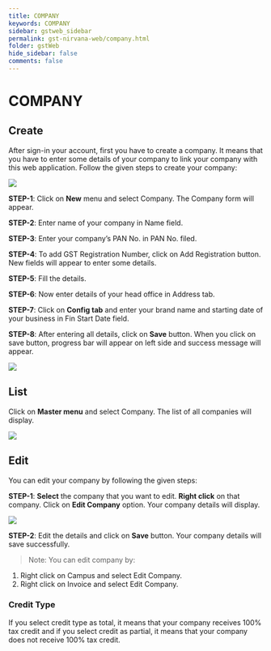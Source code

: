 ```yaml
---
title: COMPANY
keywords: COMPANY
sidebar: gstweb_sidebar
permalink: gst-nirvana-web/company.html
folder: gstWeb
hide_sidebar: false
comments: false
---
```


# COMPANY

## Create

After sign-in your account, first you have to create a company. It means that you have to enter some details of your company to link your company with this web application. Follow the given steps to create your company:

![](/images/company-create.png)

**STEP-1**: Click on **New** menu and select Company. The Company form will appear.

**STEP-2**: Enter name of your company in Name field.

**STEP-3**: Enter your company’s PAN No. in PAN No. filed.

**STEP-4**: To add GST Registration Number, click on Add Registration button. New fields will appear to enter some details.

**STEP-5**: Fill the details.

**STEP-6**: Now enter details of your head office in Address tab.

**STEP-7**: Click on **Config tab** and enter your brand name and starting date of your business in Fin Start Date field.

**STEP-8**: After entering all details, click on **Save** button. When you click on save button, progress bar will appear on left side and success message will appear.

![](/images/company-detail.png)


## List

Click on **Master menu** and select Company. The list of all companies will display.

![](/images/company-list.png)

## Edit

You can edit your company by following the given steps:

**STEP-1**: **Select** the company that you want to edit. **Right click** on that company. Click on **Edit Company** option. Your company details will display.

![](/images/company-edit.png)

**STEP-2**: Edit the details and click on **Save** button.
Your company details will save successfully.
> Note: You can edit company by:
1. Right click on Campus and select Edit Company.
2. Right click on Invoice and select Edit Company.


### Credit Type

If you select credit type as total, it means that your company receives 100% tax credit and if you select credit as partial, it means that your company does not receive 100% tax credit.  
